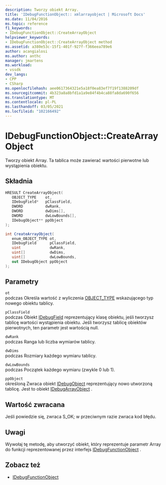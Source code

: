 ```yaml
---
description: Tworzy obiekt Array.
title: 'IDebugFunctionObject:: xmlarrayobject | Microsoft Docs'
ms.date: 11/04/2016
ms.topic: reference
f1_keywords:
- IDebugFunctionObject::CreateArrayObject
helpviewer_keywords:
- IDebugFunctionObject::CreateArrayObject method
ms.assetid: a380e53c-15f1-401f-927f-f366eea789e6
author: acangialosi
ms.author: anthc
manager: jmartens
ms.workload:
- vssdk
dev_langs:
- CPP
- CSharp
ms.openlocfilehash: aee0617364321e5a18f0ea83ef7f19f1388209df
ms.sourcegitcommit: 4b323a8a8bfd1a1a9e84f4b4ca88fa8da690f656
ms.translationtype: MT
ms.contentlocale: pl-PL
ms.lasthandoff: 03/05/2021
ms.locfileid: "102166492"
---
```

# <a name="idebugfunctionobjectcreatearrayobject"></a>IDebugFunctionObject::CreateArrayObject
Tworzy obiekt Array. Ta tablica może zawierać wartości pierwotne lub wystąpienia obiektu.

## <a name="syntax"></a>Składnia

```cpp
HRESULT CreateArrayObject( 
   OBJECT_TYPE    ot,
   IDebugField*   pClassField,
   DWORD          dwRank,
   DWORD          dwDims[],
   DWORD          dwLowBounds[],
   IDebugObject** ppObject
);
```

```csharp
int CreateArrayObject(
   enum_OBJECT_TYPE ot,
   IDebugField      pClassField,
   uint             dwRank,
   uint[]           dwDims,
   uint[]           dwLowBounds,
   out IDebugObject ppObject
);
```

## <a name="parameters"></a>Parametry
`ot`\
podczas Określa wartość z wyliczenia [OBJECT_TYPE](../../../extensibility/debugger/reference/object-type.md) wskazującego typ nowego obiektu tablicy.

`pClassField`\
podczas Obiekt [IDebugField](../../../extensibility/debugger/reference/idebugfield.md) reprezentujący klasę obiektu, jeśli tworzysz tablicę wartości wystąpienia obiektu. Jeśli tworzysz tablicę obiektów pierwotnych, ten parametr jest wartością null.

`dwRank`\
podczas Ranga lub liczba wymiarów tablicy.

`dwDims`\
podczas Rozmiary każdego wymiaru tablicy.

`dwLowBounds`\
podczas Początek każdego wymiaru (zwykle 0 lub 1).

`ppObject`\
określoną Zwraca obiekt [IDebugObject](../../../extensibility/debugger/reference/idebugobject.md) reprezentujący nowo utworzoną tablicę. Jest to obiekt [IDebugArrayObject](../../../extensibility/debugger/reference/idebugarrayobject.md) .

## <a name="return-value"></a>Wartość zwracana
 Jeśli powiedzie się, zwraca S_OK; w przeciwnym razie zwraca kod błędu.

## <a name="remarks"></a>Uwagi
 Wywołaj tę metodę, aby utworzyć obiekt, który reprezentuje parametr Array do funkcji reprezentowanej przez interfejs [IDebugFunctionObject](../../../extensibility/debugger/reference/idebugfunctionobject.md) .

## <a name="see-also"></a>Zobacz też
- [IDebugFunctionObject](../../../extensibility/debugger/reference/idebugfunctionobject.md)
